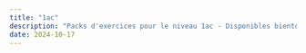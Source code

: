 ```yaml
---
title: "1ac"
description: "Packs d'exercices pour le niveau 1ac - Disponibles bientôt !"
date: 2024-10-17
---
```

